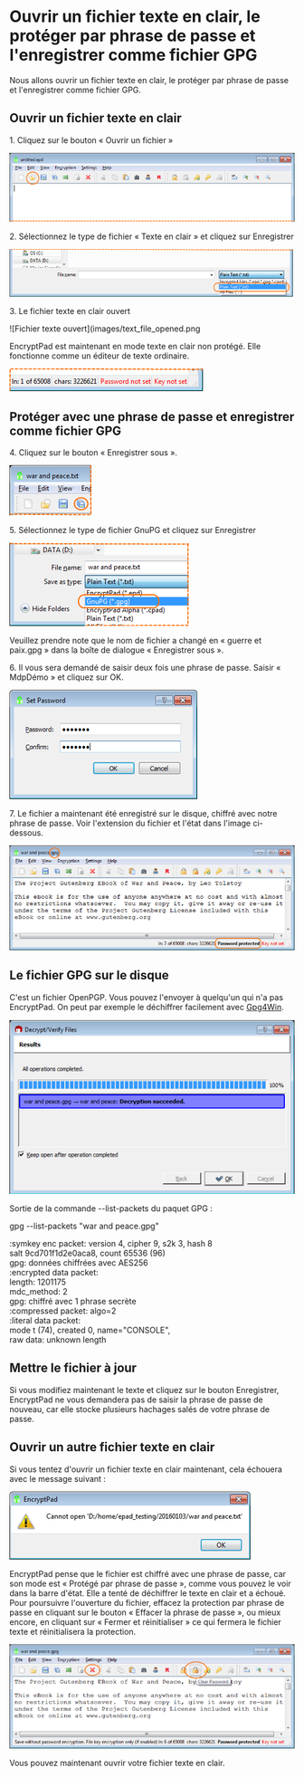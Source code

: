 # Ouvrir un fichier texte en clair, le protéger par phrase de passe et l'enregistrer comme fichier GPG

Nous allons ouvrir un fichier texte en clair, le protéger par phrase de passe et l'enregistrer comme fichier GPG.

## Ouvrir un fichier texte en clair

1\. Cliquez sur le bouton « Ouvrir un fichier »

![Bouton « Ouvrir un fichier »](images/open_text_file.png)

2\. Sélectionnez le type de fichier « Texte en clair » et cliquez sur Enregistrer

![Type de fichier « Texte en clair »](images/open_file_dialog_text_file.png)

3\. Le fichier texte en clair ouvert

![Fichier texte ouvert](images/text_file_opened.png

EncryptPad est maintenant en mode texte en clair non protégé. Elle fonctionne comme un éditeur de texte ordinaire.

![Mode non protégé](images/unprotected_status.png)

## Protéger avec une phrase de passe et enregistrer comme fichier GPG

4\. Cliquez sur le bouton « Enregistrer sous ».

![Bouton « Enregistrer sous »](images/save_as_tool_button.png)

5\. Sélectionnez le type de fichier GnuPG et cliquez sur Enregistrer

![Boîte de dialogue « Enregistrer sous »](images/save_as_dialog.png)

Veuillez prendre note que le nom de fichier a changé en « guerre et paix.gpg » dans la boîte de dialogue « Enregistrer sous ».

6\. Il vous sera demandé de saisir deux fois une phrase de passe. Saisir « MdpDémo » et cliquez sur OK.

![Définir une phrase de passe](images/set_passphrase.png)

7\. Le fichier a maintenant été enregistré sur le disque, chiffré avec notre phrase de passe. Voir l'extension du fichier et l'état dans l'image ci-dessous.

![Fichier GPG enregistré](images/gpg_file_saved.png)

## Le fichier GPG sur le disque

C'est un fichier OpenPGP. Vous pouvez l'envoyer à quelqu'un qui n'a pas EncryptPad. On peut par exemple le déchiffrer facilement avec [Gpg4Win](https://www.gpg4win.org/).

![Kleopatra a déchiffré notre fichier](images/kleopatra_decrypted.png)

Sortie de la commande --list-packets du paquet GPG :

gpg --list-packets "war and peace.gpg"<br/>

:symkey enc packet: version 4, cipher 9, s2k 3, hash 8<br/>
salt 9cd701f1d2e0aca8, count 65536 (96)<br/>
gpg: données chiffrées avec AES256<br/>
:encrypted data packet:<br/>
length: 1201175<br/>
mdc_method: 2<br/>
gpg: chiffré avec 1 phrase secrète<br/>
:compressed packet: algo=2<br/>
:literal data packet:<br/>
mode t (74), created 0, name="CONSOLE",<br/>
raw data: unknown length<br/>

## Mettre le fichier à jour

Si vous modifiez maintenant le texte et cliquez sur le bouton Enregistrer, EncryptPad ne vous demandera pas de saisir la phrase de passe de nouveau, car elle stocke plusieurs hachages salés de votre phrase de passe.

## Ouvrir un autre fichier texte en clair

Si vous tentez d'ouvrir un fichier texte en clair maintenant, cela échouera avec le message suivant :

![Impossible d'ouvrir le texte en clair](images/open_another_plain_text.png)

EncryptPad pense que le fichier est chiffré avec une phrase de passe, car son mode est « Protégé par phrase de passe », comme vous pouvez le voir dans la barre d'état. Elle a tenté de déchiffrer le texte en clair et a échoué. Pour poursuivre l'ouverture du fichier, effacez la protection par phrase de passe en cliquant sur le bouton « Effacer la phrase de passe », ou mieux encore, en cliquant sur « Fermer et réinitialiser » ce qui fermera le fichier texte et réinitialisera la protection.

![Effacer la phrase de passe ou Fermer et réinitialiser](images/clear_pwd_or_close_and_reset.png)

Vous pouvez maintenant ouvrir votre fichier texte en clair.